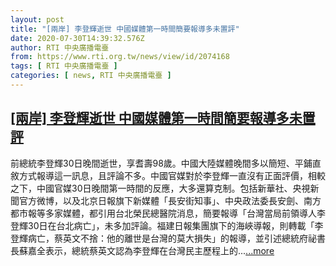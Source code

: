 ```yaml
---
layout: post
title: "[兩岸] 李登輝逝世 中國媒體第一時間簡要報導多未置評"
date: 2020-07-30T14:39:32.576Z
author: RTI 中央廣播電臺
from: https://www.rti.org.tw/news/view/id/2074168
tags: [ RTI 中央廣播電臺 ]
categories: [ news, RTI 中央廣播電臺 ]
---
```

<!--1596147559000-->
[[兩岸] 李登輝逝世 中國媒體第一時間簡要報導多未置評](https://www.rti.org.tw/news/view/id/2074168)
------

<div>
前總統李登輝30日晚間逝世，享耆壽98歲。中國大陸媒體晚間多以簡短、平鋪直敘方式報導這一訊息，且評論不多。中國官媒對於李登輝一直沒有正面評價，相較之下，中國官媒30日晚間第一時間的反應，大多還算克制。包括新華社、央視新聞官方微博，以及北京日報旗下新媒體「長安街知事」、中央政法委長安劍、南方都市報等多家媒體，都引用台北榮民總醫院消息，簡要報導「台灣當局前領導人李登輝30日在台北病亡」，未多加評論。福建日報集團旗下的海峽導報，則轉載「李登輝病亡，蔡英文不捨：他的離世是台灣的莫大損失」的報導，並引述總統府祕書長蘇嘉全表示，總統蔡英文認為李登輝在台灣民主歷程上的...<a target="_blank" href="https://www.rti.org.tw/news/view/id/2074168">...more</a>
</div>
